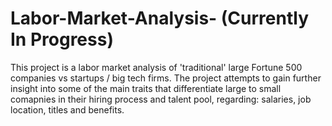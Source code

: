 # Labor-Market-Analysis- (Currently In Progress)
This project is a labor market analysis of 'traditional' large Fortune 500 companies vs startups / big tech firms. The project attempts to gain further insight into some of the main traits that differentiate large to small comapnies in their hiring process and talent pool, regarding: salaries, job location, titles and benefits.
